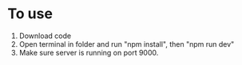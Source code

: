 # To use
1. Download code
2. Open terminal in folder and run "npm install", then "npm run dev"
3. Make sure server is running on port 9000.
